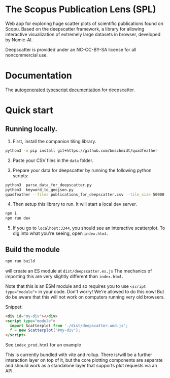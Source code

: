 # The Scopus Publication Lens (SPL)

Web app for exploring huge scatter plots of scientific publications found on Scopu. Based on the deepscatter framework, a library for allowing interactive visualization of extremely large datasets in browser, developed by Nomic-AI.

Deepscatter is provided under an NC-CC-BY-SA license for all noncommercial use.


# Documentation

The [autogenerated typescript documentation](https://nomic-ai.github.io/deepscatter/) for deepscatter.


# Quick start


## Running locally.

1. First, install the companion tiling library.

```sh
python3 -m pip install git+https://github.com/bmschmidt/quadfeather
```

2. Paste your CSV files in the ```data``` folder.

3. Prepare your data for deepscatter by running the following python scripts:

```sh
python3  parse_data_for_deepscatter.py
python3  keyword_to_geojson.py
quadfeather --files publications_for_deepscatter.csv --tile_size 50000 --destination tiles
```

4. Then setup this library to run. It will start a local dev server.

```sh
npm i
npm run dev
```

5. If you go to `localhost:3344`, you should see an interactive scatterplot. To dig into what you're seeing, open `index.html`.


## Build the module

```sh
npm run build
```

will create an ES module at `dist/deepscatter.es.js` The mechanics of
importing this are very slightly different than `index.html`.

Note that this is an ESM module and so requires you to use `<script type="module">` in your code.
Don't worry! We're allowed to
do this now! But do be aware that this will not work on computers running very old browsers.

Snippet:

```html
<div id="my-div"></div>
<script type="module">
  import Scatterplot from './dist/deepscatter.umd.js';
  f = new Scatterplot('#my-div');
</script>
```

See `index_prod.html` for an example

This is currently bundled with vite and rollup. There is/will be a further interaction layer on
top of it, but the core plotting components are separate and should work as a standalone layer that supports
plot requests via an API.
